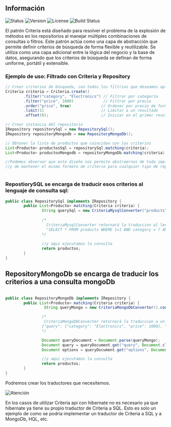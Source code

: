 ## Información

![Status](https://img.shields.io/badge/Status-In%20Progress-yellow)
![Version](https://img.shields.io/badge/Version-1.0.0-blue)
![License](https://img.shields.io/badge/License-GPL%20v3-blue.svg)
![Build Status](https://img.shields.io/badge/Build-Passing-brightgreen)

El patrón Criteria está diseñado para resolver el problema de la explosión de métodos en los repositorios al manejar múltiples combinaciones de consultas o filtros.
Este patrón actúa como una capa de abstracción que permite definir criterios de búsqueda de forma flexible y reutilizable.
Se utiliza como una capa adicional entre la lógica del negocio y la base de datos, asegurando que los criterios de búsqueda se definan de forma uniforme, portátil y extensible.

### Ejemplo de uso: Filtrado con Criteria y Repository

```java
// Crear criterios de búsqueda, con todos los filtrios que deseamos aplicar "desde 0..n filtros"
Criteria criteria = Criteria.create()
        .filter("category", "Electronics") // Filtrar por categoría
        .filter("price", 1000)             // Filtrar por precio
        .order("price", true)             // Ordenar por precio de forma ascendente
        .limit(1)                         // Limitar a un resultado
        .offset(0);                       // Iniciar en el primer resultado

// Crear instancia del repositorio
IRepository repositorySql = new RepositorySql();
IRepository repositoryMongodb = new RepositoryMongoDb();

// Obtener la lista de productos que coincidan con los criterios
List<Producto> productosSql = repositorySql.matching(criteria); 
List<Producto> productosMongodb = repositoryMongoDb.matching(criteria);

//Podemos observar que este diseño nos permite abstraernos de toda implementacion
//y de mantener el mismo formato de criterio para cualquier tipo de repositorio



```
### RepostiorySQL se encarga de traducir esos criterios al lenguaje de consulta sql:

```java
public class RepositorySql implements IRepository {
        public List<Producto> matching(Criteria criteria) {
                String querySql = new CriteriaMysqlConverter("products").convert(criteria);
        
                /*
                  CriteriaMysqlConverter retornará la traduccion al lenguaje sql en formato string:
                  "SELECT * FROM products WHERE 1=1 AND category = ? AND price = ? ORDER BY price ASC LIMIT 1 OFFSET 0"
                */
        
                //y aqui ejecutamos la consulta
                return productos;
        }
}

```

## RepositoryMongoDb se encarga de traducir los criterios a una consulta mongoDb

```java

public class RepositoryMongoDb implements IRepository {
        public List<Producto> matching(Criteria criteria) {
                 String queryMongo = new CriteriaMongoDbConverter().convert(criteria);

                /*
                 CriteriaMongoDbConverter retornará la traduccion a un string compuesto que se usarán como lenguaje comun para mongoDb
                {"query": {"category": "Electronics", "price": 1000}, "options": {"sort": {"price": 1}, "limit": 1, "skip": 0}}
                */

                Document queryDocument = Document.parse(queryMongo);
                Document query = queryDocument.get("query", Document.class);
                Document options = queryDocument.get("options", Document.class);

                //y aqui ejecutamos la consulta
                return productos;
        }
}
```

Podremos crear los traductores que necesitemos.  

![Atención](https://img.shields.io/badge/Atención-Importante-red)

En los casos de utilizar Criteria api con hibernate no es necesario ya que hibernate ya tiene su propio traductor de Criteria a SQL.
Esto es solo un ejemplo de como se podria implementar un traductor de Criteria a SQL y a MongoDb, HQL, etc. 


